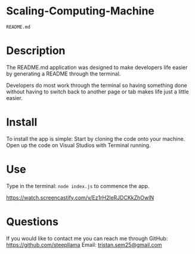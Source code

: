 # Scaling-Computing-Machine 

    README.md

# Description

The README.md application was designed to make developers life easier by generating a README through the terminal. 

Developers do most work through the terminal so having something done without having to switch back to another page or tab makes life just a little easier.

# Install

To install the app is simple: 
Start by cloning the code onto your machine.
Open up the code on Visual Studios with Terminal running.
# Use

Type in the terminal:
`node index.js` to commence the app.

https://watch.screencastify.com/v/Ez1rH2leRJDCKkZhOwIN

# Questions

If you would like to contact me you can reach me through
GitHub: https://github.com/steepllama
Email: tristan.sem25@gmail.com